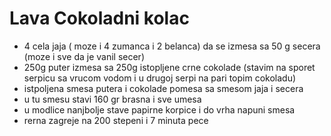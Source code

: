 # Lava Cokoladni kolac

- 4 cela jaja ( moze i 4 zumanca i 2 belanca) da se izmesa sa 50 g secera (moze i sve da je  vanil secer)
- 250g puter izmesa sa 250g istopljene crne cokolade (stavim na sporet serpicu sa vrucom vodom i u drugoj serpi na pari topim cokoladu)
- istpoljena smesa putera i cokolade pomesa sa smesom jaja i secera 
- u tu smesu stavi 160 gr brasna i sve umesa
- u modlice nanjbolje stave papirne korpice i do vrha napuni smesa
- rerna zagreje na 200 stepeni i 7 minuta pece